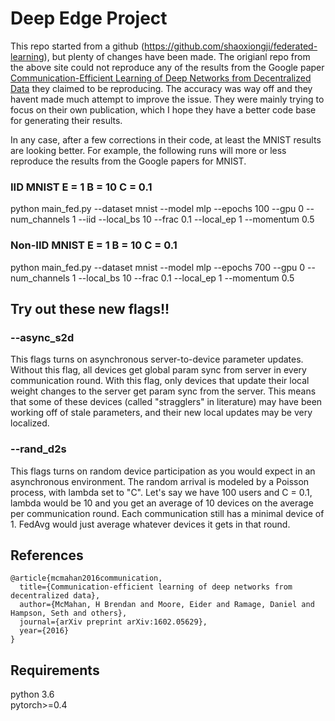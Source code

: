 # Deep Edge Project 

This repo started from a github (https://github.com/shaoxiongji/federated-learning), but plenty of changes have been made.
The origianl repo from the above site could not reproduce any of the results from the Google paper [Communication-Efficient Learning of Deep Networks from Decentralized Data](https://arxiv.org/abs/1602.05629) they claimed to be reproducing.
The accuracy was way off and they havent made much attempt to improve the issue.  They were mainly trying to focus on their own publication, which I hope they have a better code base for generating their results.

In any case, after a few corrections in their code, at least the MNIST results are looking better.  For example, the following runs will more or less reproduce the results from the Google papers for MNIST.

### IID MNIST E = 1 B = 10 C = 0.1
python main_fed.py --dataset mnist --model mlp --epochs 100 --gpu 0 --num_channels 1 --iid --local_bs 10 --frac 0.1 --local_ep 1 --momentum 0.5

### Non-IID MNIST E = 1 B = 10 C = 0.1
python main_fed.py --dataset mnist --model mlp --epochs 700 --gpu 0 --num_channels 1 --local_bs 10 --frac 0.1 --local_ep 1 --momentum 0.5

## Try out these new flags!!

### --async_s2d 
This flags turns on asynchronous server-to-device parameter updates.  Without this flag, all devices get global param sync from server in every communication round.  With this flag, only devices that update their local weight changes to the server get param sync from the server.  This means that some of these devices (called "stragglers" in literature) may have been working off of stale parameters, and their new local updates may be very localized.
### --rand_d2s 
This flags turns on random device participation as you would expect in an asynchronous environment.  The random arrival is modeled by a Poisson process, with lambda set to "C".  Let's say we have 100 users and C = 0.1, lambda would be 10 and you get an average of 10 devices on the average per communication round.  Each communication still has a minimal device of 1.  FedAvg would just average whatever devices it gets in that round.


## References
```
@article{mcmahan2016communication,
  title={Communication-efficient learning of deep networks from decentralized data},
  author={McMahan, H Brendan and Moore, Eider and Ramage, Daniel and Hampson, Seth and others},
  journal={arXiv preprint arXiv:1602.05629},
  year={2016}
}
```

## Requirements
python 3.6  
pytorch>=0.4
